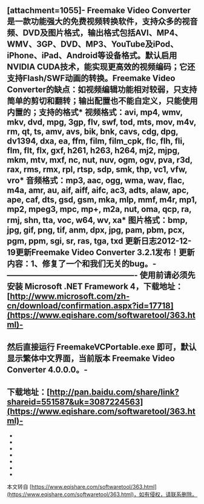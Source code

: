  \[attachment=1055\]-
 Freemake Video Converter是一款功能强大的免费视频转换软件，支持众多的视音频、DVD及图片格式，输出格式包括AVI、MP4、WMV、3GP、DVD、MP3、YouTube及iPod、iPhone、iPad、Android等设备格式。默认启用NVIDIA CUDA技术，能实现更高效的视频编码；它还支持Flash/SWF动画的转换。Freemake Video Converter的缺点：如视频编辑功能相对较弱，只支持简单的剪切和翻转；输出配置也不能自定义，只能使用内置的；支持的格式\* 视频格式：avi, mp4, wmv, mkv, dvd, mpg, 3gp, flv, swf, tod, mts, mov, m4v, rm, qt, ts, amv, avs, bik, bnk, cavs, cdg, dpg, dv1394, dxa, ea, ffm, film, film\_cpk, flc, flh, fli, flm, flt, flx, gxf, h261, h263, h264, mj2, mjpg, mkm, mtv, mxf, nc, nut, nuv, ogm, ogv, pva, r3d, rax, rms, rmx, rpl, rtsp, sdp, smk, thp, vc1, vfw, vro\* 音频格式：mp3, aac, ogg, wma, wav, flac, m4a, amr, au, aif, aiff, aifc, ac3, adts, alaw, apc, ape, caf, dts, gsd, gsm, mka, mlp, mmf, m4r, mp1, mp2, mpeg3, mpc, mp+, m2a, nut, oma, qcp, ra, rmj, shn, tta, voc, w64, wv, xa\* 图片格式：bmp, jpg, gif, png, tif, anm, dpx, jpg, pam, pbm, pcx, pgm, ppm, sgi, sr, ras, tga, txd 更新日志2012-12-19更新Freemake Video Converter 3.2.1发布！更新内容：1、修复了一个和我们无关的bug。-
————————————————-
 使用前请必须先安装 Microsoft .NET Framework 4，下载地址：[http://www.microsoft.com/zh-cn/download/confirmation.aspx?id=17718](https://www.eqishare.com/softwaretool/363.html)-
-
 然后直接运行 FreemakeVCPortable.exe 即可，默认显示繁体中文界面，当前版本 Freemake Video Converter 4.0.0.0。-
-
下载地址：[http://pan.baidu.com/share/link?shareid=551587&uk=3087224563](https://www.eqishare.com/softwaretool/363.html)-
-
-
-
-
-
-
-

-

本文转自 [https://www.eqishare.com/softwaretool/363.html](https://www.eqishare.com/softwaretool/363.html)，如有侵权，请联系删除。
